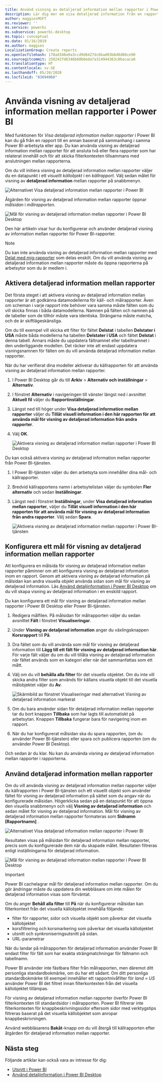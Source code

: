 ```yaml
---
title: Använd visning av detaljerad information mellan rapporter i Power BI Desktop
description: Lär dig mer om visa detaljerad information från en rapport till en annan i Power BI Desktop
author: maggiesMSFT
ms.reviewer: ''
ms.service: powerbi
ms.subservice: powerbi-desktop
ms.topic: conceptual
ms.date: 01/16/2019
ms.author: maggies
LocalizationGroup: Create reports
ms.openlocfilehash: 178ad340a9a3ccd9d6427dc6bad03b6d8d08ce90
ms.sourcegitcommit: 250242fd6346b60b0eda7a314944363c0bacaca8
ms.translationtype: HT
ms.contentlocale: sv-SE
ms.lasthandoff: 05/20/2020
ms.locfileid: "83694068"
---
```

# <a name="use-cross-report-drillthrough-in-power-bi"></a>Använda visning av detaljerad information mellan rapporter i Power BI

Med funktionen för *Visa detaljerad information mellan rapporter* i Power BI kan du gå från en rapport till en annan baserat på sammanhang i samma Power BI-arbetsyta eller app. Du kan använda visning av detaljerad information mellan rapporter för att ansluta två eller flera rapporter som har relaterat innehåll och för att skicka filterkontexten tillsammans med anslutningen mellan rapporterna. 

Om du vill initiera visning av detaljerad information mellan rapporter väljer du en datapunkt i ett *visuellt källobjekt* i en *källrapport*. Välj sedan målet för visning av **detaljerad information** mellan rapporter på snabbmenyn. 

![Alternativet Visa detaljerad information mellan rapporter i Power BI](media/desktop-cross-report-drill-through/cross-report-drill-through-01.png)

Åtgärden för visning av detaljerad information mellan rapporter öppnar *målsidan* i *målrapporten*. 

![Mål för visning av detaljerad information mellan rapporter i Power BI Desktop](media/desktop-cross-report-drill-through/cross-report-drill-through-01a.png)

Den här artikeln visar hur du konfigurerar och använder detaljerad visning av information mellan rapporter för Power BI-rapporter.

> [!NOTE]
> Du kan inte använda visning av detaljerad information mellan rapporter med [Delat med mig-rapporter](../collaborate-share/service-share-dashboards.md#share-a-dashboard-or-report) som delas enskilt. Om du vill använda visning av detaljerad information mellan rapporter måste du öppna rapporterna på arbetsytor som du är medlem i.

## <a name="enable-cross-report-drillthrough"></a>Aktivera detaljerad information mellan rapporter

Det första steget i att aktivera visning av detaljerad information mellan rapporter är att godkänna datamodellerna för käll- och målrapporter. Även om scheman i varje rapport inte behöver vara samma måste fälten som du vill skicka finnas i båda datamodellerna. Namnen på fälten och namnen på de tabeller som de tillhör måste vara identiska. Strängarna måste matcha, och de är skiftlägeskänsliga.

Om du till exempel vill skicka ett filter för fältet **Delstat** i tabellen **Delstater i USA** måste båda modellerna ha tabellen **Delstater i USA** och fältet **Delstat** i denna tabell. Annars måste du uppdatera fältnamnet eller tabellnamnet i den underliggande modellen. Det räcker inte att endast uppdatera visningsnamnen för fälten om du vill använda detaljerad information mellan rapporter.

När du har verifierat dina modeller aktiverar du källrapporten för att använda visning av detaljerad information mellan rapporter. 

1. I Power BI Desktop går du till **Arkiv** > **Alternativ och inställningar** > **Alternativ**. 
1. I fönstret **Alternativ** i navigeringen till vänster längst ned i avsnittet **Aktuell fil** väljer du **Rapportinställningar**. 
1. Längst ned till höger under **Visa detaljerad information mellan rapporter** väljer du **Tillåt visuell information i den här rapporten för att använda mål för visning av detaljerad information från andra rapporter**. 
1. Välj **OK**. 
   
   ![Aktivera visning av detaljerad information mellan rapporter i Power BI Desktop](media/desktop-cross-report-drill-through/cross-report-drill-through-02.png)

Du kan också aktivera visning av detaljerad information mellan rapporter från Power BI-tjänsten.
1. I Power BI-tjänsten väljer du den arbetsyta som innehåller dina mål- och källrapporter.
1. Bredvid källrapportens namn i arbetsytelistan väljer du symbolen **Fler alternativ** och sedan **Inställningar**. 
1. Längst ned i fönstret **Inställningar**, under **Visa detaljerad information mellan rapporter**, väljer du **Tillåt visuell information i den här rapporten för att använda mål för visning av detaljerad information från andra rapporter**. Välj sedan **Spara**.
   
   ![Aktivera visning av detaljerad information mellan rapporter i Power BI-tjänsten](media/desktop-cross-report-drill-through/cross-report-drill-through-02a.png)

## <a name="set-up-a-cross-report-drillthrough-target"></a>Konfigurera ett mål för visning av detaljerad information mellan rapporter

Att konfigurera en målsida för visning av detaljerad information mellan rapporter påminner om att konfigurera visning av detaljerad information inom en rapport. Genom att aktivera visning av detaljerad information på målsidan kan andra visuella objekt använda sidan som mål för visning av detaljerad information. Läs [Använd detaljinformation i Power BI Desktop](desktop-drillthrough.md) om du vill skapa visning av detaljerad information i en enskild rapport.

Du kan konfigurera ett mål för visning av detaljerad information mellan rapporter i Power BI Desktop eller Power BI-tjänsten. 
1. Redigera målfilen. På målsidan för målrapporten väljer du sedan avsnittet **Fält** i fönstret **Visualiseringar**. 
1. Under **Visning av detaljerad information** anger du växlingsknappen **Korsrapport** till **På**. 
1. Dra fältet som du vill använda som mål för visning av detaljerad information till **Lägg till ett fält för visning av detaljerad information här**. För varje fält väljer du om du vill tillåta visning av detaljerad information när fältet används som en kategori eller när det sammanfattas som ett mått. 
1. Välj om du vill **behålla alla filter** för det visuella objektet. Om du inte vill skicka andra filter som används för källans visuella objekt till det visuella målobjektet väljer du **Av**.
   
   ![Skärmbild av fönstret Visualiseringar med alternativet Visning av detaljerad information markerat](media/desktop-cross-report-drill-through/cross-report-drill-through-03.png)
   
1. Om du bara använder sidan för detaljerad information mellan rapporter tar du bort knappen **Tillbaka** som har lagts till automatiskt på arbetsytan. Knappen **Tillbaka** fungerar bara för navigering inom en rapport. 
1. När du har konfigurerat målsidan ska du spara rapporten, (om du använder Power BI-tjänsten) eller spara och publicera rapporten (om du använder Power BI Desktop).

Och sedan är du klar. Nu kan du använda visning av detaljerad information mellan rapporter i rapporterna. 

## <a name="use-cross-report-drillthrough"></a>Använd detaljerad information mellan rapporter

Om du vill använda visning av detaljerad information mellan rapporter väljer du källrapporten i Power BI-tjänsten och ett visuellt objekt som använder fältet för visning av detaljerad information på sättet som du angav när du konfigurerade målsidan. Högerklicka sedan på en datapunkt för att öppna den visuella snabbmenyn och välj **Visning av detaljerad information** och sedan målet för visning av detaljerad information. Mål för visning av detaljerad information mellan rapporter formateras som **Sidnamn [Rapportnamn]** .

![Alternativet Visa detaljerad information mellan rapporter i Power BI](media/desktop-cross-report-drill-through/cross-report-drill-through-01.png)

Resultaten visas på målsidan för detaljerad information mellan rapporter, precis som du konfigurerade dem när du skapade målet. Resultaten filtreras enligt inställningarna för detaljerad information.

![Mål för visning av detaljerad information mellan rapporter i Power BI Desktop](media/desktop-cross-report-drill-through/cross-report-drill-through-01a.png)

> [!IMPORTANT]
> Power BI cachelagrar mål för detaljerad information mellan rapporter. Om du gör ändringar måste du uppdatera din webbläsare om inte målen för detaljerad information visas som förväntat. 

Om du anger **Behåll alla filter** till **På** när du konfigurerar målsidan kan filterkontext från det visuella källobjektet innehålla följande: 

- filter för rapporter, sidor och visuella objekt som påverkar det visuella källobjektet 
- korsfiltrering och korsmarkering som påverkar det visuella källobjektet 
- utsnitt och synkroniseringsutsnitt på sidan.
- URL-parametrar

När du landar på målrapporten för detaljerad information använder Power BI endast filter för fält som har exakta strängmatchningar för fältnamn och tabellnamn. 

Power BI använder inte fästbara filter från målrapporten, men däremot ditt personliga standardbokmärke, om du har ett sådant. Om ditt personliga standardbokmärke till exempel innehåller ett rapportnivåfilter för *land = US* använder Power BI det filtret innan filterkontexten från det visuella källobjektet tillämpas. 

För visning av detaljerad information mellan rapporter överför Power BI filterkontexten till standardsidor i målrapporten. Power BI filtrerar inte filterkontexten för knappbeskrivningssidor eftersom sidor med verktygstips filtreras baserat på det visuella källobjektet som anropar knappbeskrivningen.

Använd webbläsarens **Bakåt**-knapp om du vill återgå till källrapporten efter åtgärden för detaljerad information mellan rapporter. 

## <a name="next-steps"></a>Nästa steg

Följande artiklar kan också vara av intresse för dig:

- [Utsnitt i Power BI](../visuals/power-bi-visualization-slicers.md)
- [Använd detaljinformation i Power BI Desktop](desktop-drillthrough.md)
